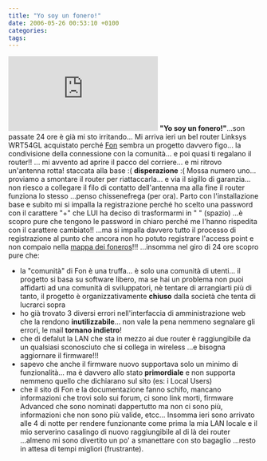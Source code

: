 ```yaml
---
title: "Yo soy un fonero!"
date: 2006-05-26 00:53:10 +0100
categories: 
tags: 
---
```


 ![Yo soy un fonero!](https://zatoichi.homeip.net/~brain/gallery2/main.php?g2_view=core.DownloadItem&g2_itemId=16177&g2_serialNumber=1) **"Yo soy un fonero!"**...son passate 24 ore è già mi sto irritando... Mi arriva ieri un bel router Linksys WRT54GL acquistato perché [Fon](http://en.fon.com/) sembra un progetto davvero figo... la condivisione della connessione con la comunità... e poi quasi ti regalano il router!! ... mi avvento ad aprire il pacco del corriere... e mi ritrovo un'antenna rotta! staccata alla base :( **disperazione** :( Mossa numero uno... proviamo a smontare il router per riattaccarla... e via il sigillo di garanzia... non riesco a collegare il filo di contatto dell'antenna ma alla fine il router funziona lo stesso ...penso chissenefrega (per ora). Parto con l'installazione base e subito mi si impalla la registrazione perché ho scelto una password con il carattere "+" che LUI ha deciso di trasformarmi in " " (spazio) ...è scopro pure che tengono le password in chiaro perché me l'hanno rispedita con il carattere cambiato!! ...ma si impalla davvero tutto il processo di registrazione al punto che ancora non ho potuto registrare l'access point e non compaio nella [mappa dei foneros](http://it.maps.fon.com/recenter/11.335229873657227/44.4916685572525/)!!! ...insomma nel giro di 24 ore scopro pure che: 
- la "comunità" di Fon è una truffa... è solo una comunità di utenti... il progetto si basa su software libero, ma se hai un problema non puoi affidarti ad una comunità di sviluppatori, nè tentare di arrangiarti più di tanto, il progetto è organizzativamente **chiuso** dalla società che tenta di lucrarci sopra
- ho già trovato 3 diversi errori nell'interfaccia di amministrazione web che la rendono **inutilizzabile**... non vale la pena nemmeno segnalare gli errori, le mail **tornano indietro**!
- che di defalut la LAN che sta in mezzo ai due router è raggiungibile da un qualsiasi sconosciuto che si collega in wireless ...e bisogna aggiornare il firmware!!!
- sapevo che anche il firmware nuovo supportava solo un minimo di funzionalità... ma è davvero allo stato **primordiale** e non supporta nemmeno quello che dichiarano sul sito (es: i Local Users)
- che il sito di Fon e la documentazione fanno schifo, mancano informazioni che trovi solo sui forum, ci sono link morti, firmware Advanced che sono nominati dappertutto ma non ci sono più, informazioni che non sono più valide, etcc... 
 Insomma ieri sono arrivato alle 4 di notte per rendere funzionante come prima la mia LAN locale e il mio serverino casalingo di nuovo raggiungibile al di là dei router ...almeno mi sono divertito un po' a smanettare con sto bagaglio ...resto in attesa di tempi migliori (frustrante).
